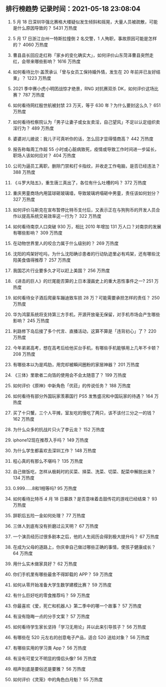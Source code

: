 
## 排行榜趋势 记录时间：2021-05-18 23:08:04
  
  1. 5 月 18 日深圳华强北赛格大楼疑似发生倾斜和摇晃，大量人员被疏散，可能是什么原因导致的？ 5431 万热度
    
  2. 5 月 17 日浙江台州一特斯拉撞倒 2 名交警，1 人殉职，事故原因可能是怎样的？ 4060 万热度
    
  3. 曹县县长回应走红称「家乡的变化确实大」，如何评价山东菏泽曹县突然走红，会带来哪些影响？ 1616 万热度
    
  4. 如何看待比尔·盖茨承认「曾与女员工保持婚外情，发生在 20 年前并已友好结束」？ 1223 万热度
    
  5. 2021 季中赛小虎小明团战惊才绝景，RNG 对抗赛双杀 DK，如何评价这场比赛？ 787 万热度
    
  6. 如何看待网红殷世航被封禁 23 万天，等于 630 年？为什么要封这么久？ 651 万热度
    
  7. 如何看待检察院认为「男子让妻子或女友卖淫，自己望风」不足以认定组织卖淫行为？ 489 万热度
    
  8. 婆婆对儿媳说：我儿子可真听你的话，怎么回才显得情商高？ 442 万热度
    
  9. 报告称每周工作超 55 小时或心脏病致死，疫情或导致工作时间进一步延长，职场人该如何应对？ 404 万热度
    
  10. 公司为逼员工离职，删除门禁和打卡指纹，并收走工作电脑，是否已经违法？ 388 万热度
    
  11. 《斗罗大陆五》，重生唐三真出了，各位有什么吐槽的吗？ 372 万热度
    
  12. 重庆男童商场内用篮球砸玻璃墙，导致玻璃坍塌砸中男童，责任该如何划分？ 327 万热度
    
  13. 如何评价马斯克在宣布暂停比特币支付后，又表示正在与狗狗币的开发人员合作以提高系统交易效率这一行为？ 322 万热度
    
  14. 如何看待南京人口突破 930 万，相比 2010 年增加 131 万人口？对南京的发展有哪些影响？ 309 万热度
    
  15. 在动物世界里人的咬合力属于什么级别的？ 269 万热度
    
  16. 沈阳的鸡架好吃吗，为什么沈阳确诊患者的行动轨迹里必有鸡架，还有哪些沈阳美食值得推荐？ 257 万热度
    
  17. 我国芯片行业要多久才可以赶上美国？ 256 万热度
    
  18. 《进击的巨人》的烂尾能否算的上日本漫画史上的重大恶性事件之一? 251 万热度
    
  19. 如何看待女子酒后爬豪车蹦迪致车损 28 万？可能需要承担怎样的责任？ 250 万热度
    
  20. 华为鸿蒙系统将支持第三方手机，开源开放毫无保留，对手机市场会产生哪些影响？ 245 万热度
    
  21. 利路修下岛后接了多个代言、直播活动，这算不算是「违背初心」了？ 220 万热度
    
  22. 今年弟弟高考，想在高考后给他买台手机，有哪些手机能够用上几年不卡顿？ 208 万热度
    
  23. 有哪些本以为是鸡肋，用完却被瞬间圈粉的家居神器？ 201 万热度
    
  24. 《三体》里歌者二向箔的使用会不会太随意了？ 199 万热度
    
  25. 如何评价《原神》中新角色「优菈」的传说任务？ 188 万热度
    
  26. 如何看待有部分外国玩家羡慕国行 PS5 发售盛况和中国玩家的待遇？ 164 万热度
    
  27. 买了十只蟹，三个人平摊，室友吃的慢吃了两只，该不该付三分之一的钱？ 162 万热度
    
  28. 为什么众多的抗战片只火了李云龙？ 152 万热度
    
  29. iphone12现在推荐入手吗？ 149 万热度
    
  30. 为什么学生都喜欢去深圳工作？ 148 万热度
    
  31. 程心真的有那么不堪吗？ 135 万热度
    
  32. 自己做饭吃，怎样从极耗时的买菜、择菜、洗菜、切菜、配菜中解脱出来？ 134 万热度
    
  33. 0.999......8和1相等吗? 95 万热度
    
  34. 如何看待比特币 4 月 18 日暴跌？是否意味着击鼓传花的游戏已经结束？ 93 万热度
    
  35. 辞职后五险一金如何处理？ 77 万热度
    
  36. 三体人到底有没有折磨过云天明？ 67 万热度
    
  37. 一个演员经历过很多剧本之后，他的人生阅历会得到极大提升吗？ 67 万热度
    
  38. 在成为父母的道路上，你庆幸自己做过哪些正确的事情，使孩子健康成长？ 64 万热度
    
  39. 用什么实木做家具好？ 62 万热度
    
  40. 你们手机里有哪些最舍不得卸载的 APP？ 59 万热度
    
  41. 如何从零开始准备大学生数学建模比赛？ 59 万热度
    
  42. 有什么巨好吃的零食推荐吗？ 59 万热度
    
  43. 你最喜欢《爱，死亡和机器人》第二季中的哪一个故事？ 57 万热度
    
  44. 有没有隐晦一点的分手文案？ 57 万热度
    
  45. 如何看待学生家长坚持「学习无用论」并以此来引导孩子？ 56 万热度
    
  46. 有哪些在 520 元左右的创意电子产品，适合 520 送给对象？ 56 万热度
    
  47. 有哪些实用的学习类 App？ 56 万热度
    
  48. 有没有可爱又不明显的情侣头像? 56 万热度
    
  49. 相声到底是要俗还是要雅？ 56 万热度
    
  50. 如何评价《灵笼》中的角色白月魁？ 55 万热度
    
